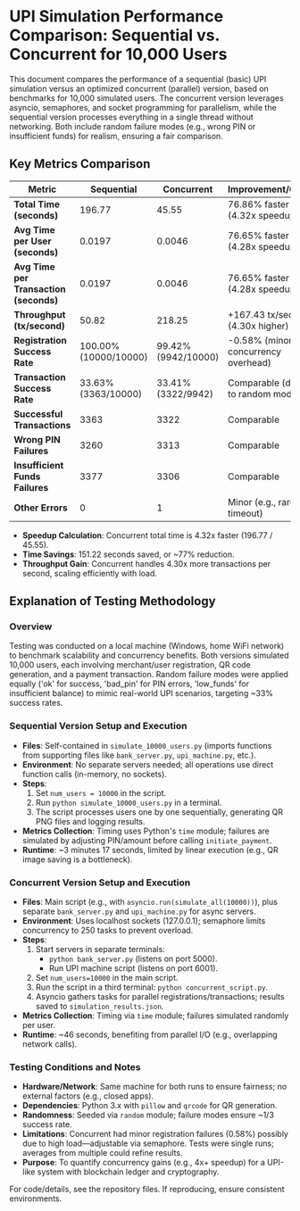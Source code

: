 # UPI Simulation Performance Comparison: Sequential vs. Concurrent for 10,000 Users

This document compares the performance of a sequential (basic) UPI simulation versus an optimized concurrent (parallel) version, based on benchmarks for 10,000 simulated users. The concurrent version leverages asyncio, semaphores, and socket programming for parallelism, while the sequential version processes everything in a single thread without networking. Both include random failure modes (e.g., wrong PIN or insufficient funds) for realism, ensuring a fair comparison.

## Key Metrics Comparison

| Metric                          | Sequential                  | Concurrent                  | Improvement/Gain                  |
|---------------------------------|-----------------------------|-----------------------------|-----------------------------------|
| **Total Time (seconds)**       | 196.77                     | 45.55                      | 76.86% faster (4.32x speedup)    |
| **Avg Time per User (seconds)**| 0.0197                     | 0.0046                     | 76.65% faster (4.28x speedup)    |
| **Avg Time per Transaction (seconds)** | 0.0197              | 0.0046                     | 76.65% faster (4.28x speedup)    |
| **Throughput (tx/second)**     | 50.82                      | 218.25                     | +167.43 tx/sec (4.30x higher)    |
| **Registration Success Rate**  | 100.00% (10000/10000)      | 99.42% (9942/10000)        | -0.58% (minor concurrency overhead) |
| **Transaction Success Rate**   | 33.63% (3363/10000)        | 33.41% (3322/9942)         | Comparable (due to random modes) |
| **Successful Transactions**    | 3363                       | 3322                       | Comparable                       |
| **Wrong PIN Failures**         | 3260                       | 3313                       | Comparable                       |
| **Insufficient Funds Failures**| 3377                       | 3306                       | Comparable                       |
| **Other Errors**               | 0                          | 1                          | Minor (e.g., rare timeout)       |

- **Speedup Calculation**: Concurrent total time is 4.32x faster (196.77 / 45.55).
- **Time Savings**: 151.22 seconds saved, or ~77% reduction.
- **Throughput Gain**: Concurrent handles 4.30x more transactions per second, scaling efficiently with load.

## Explanation of Testing Methodology

### Overview
Testing was conducted on a local machine (Windows, home WiFi network) to benchmark scalability and concurrency benefits. Both versions simulated 10,000 users, each involving merchant/user registration, QR code generation, and a payment transaction. Random failure modes were applied equally ('ok' for success, 'bad_pin' for PIN errors, 'low_funds' for insufficient balance) to mimic real-world UPI scenarios, targeting ~33% success rates.

### Sequential Version Setup and Execution
- **Files**: Self-contained in `simulate_10000_users.py` (imports functions from supporting files like `bank_server.py`, `upi_machine.py`, etc.).
- **Environment**: No separate servers needed; all operations use direct function calls (in-memory, no sockets).
- **Steps**:
  1. Set `num_users = 10000` in the script.
  2. Run `python simulate_10000_users.py` in a terminal.
  3. The script processes users one by one sequentially, generating QR PNG files and logging results.
- **Metrics Collection**: Timing uses Python's `time` module; failures are simulated by adjusting PIN/amount before calling `initiate_payment`.
- **Runtime**: ~3 minutes 17 seconds, limited by linear execution (e.g., QR image saving is a bottleneck).

### Concurrent Version Setup and Execution
- **Files**: Main script (e.g., with `asyncio.run(simulate_all(10000))`), plus separate `bank_server.py` and `upi_machine.py` for async servers.
- **Environment**: Uses localhost sockets (127.0.0.1); semaphore limits concurrency to 250 tasks to prevent overload.
- **Steps**:
  1. Start servers in separate terminals:
     - `python bank_server.py` (listens on port 5000).
     - Run UPI machine script (listens on port 6001).
  2. Set `num_users=10000` in the main script.
  3. Run the script in a third terminal: `python concurrent_script.py`.
  4. Asyncio gathers tasks for parallel registrations/transactions; results saved to `simulation_results.json`.
- **Metrics Collection**: Timing via `time` module; failures simulated randomly per user.
- **Runtime**: ~46 seconds, benefiting from parallel I/O (e.g., overlapping network calls).

### Testing Conditions and Notes
- **Hardware/Network**: Same machine for both runs to ensure fairness; no external factors (e.g., closed apps).
- **Dependencies**: Python 3.x with `pillow` and `qrcode` for QR generation.
- **Randomness**: Seeded via `random` module; failure modes ensure ~1/3 success rate.
- **Limitations**: Concurrent had minor registration failures (0.58%) possibly due to high load—adjustable via semaphore. Tests were single runs; averages from multiple could refine results.
- **Purpose**: To quantify concurrency gains (e.g., 4x+ speedup) for a UPI-like system with blockchain ledger and cryptography.

For code/details, see the repository files. If reproducing, ensure consistent environments.

